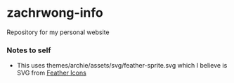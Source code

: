 # zachrwong-info
Repository for my personal website

### Notes to self
- This uses themes/archie/assets/svg/feather-sprite.svg which I believe is SVG from [Feather Icons](https://feathericons.com/)